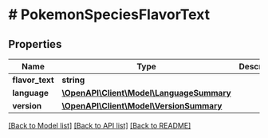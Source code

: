 # # PokemonSpeciesFlavorText

## Properties

Name | Type | Description | Notes
------------ | ------------- | ------------- | -------------
**flavor_text** | **string** |  |
**language** | [**\OpenAPI\Client\Model\LanguageSummary**](LanguageSummary.md) |  |
**version** | [**\OpenAPI\Client\Model\VersionSummary**](VersionSummary.md) |  |

[[Back to Model list]](../../README.md#models) [[Back to API list]](../../README.md#endpoints) [[Back to README]](../../README.md)
